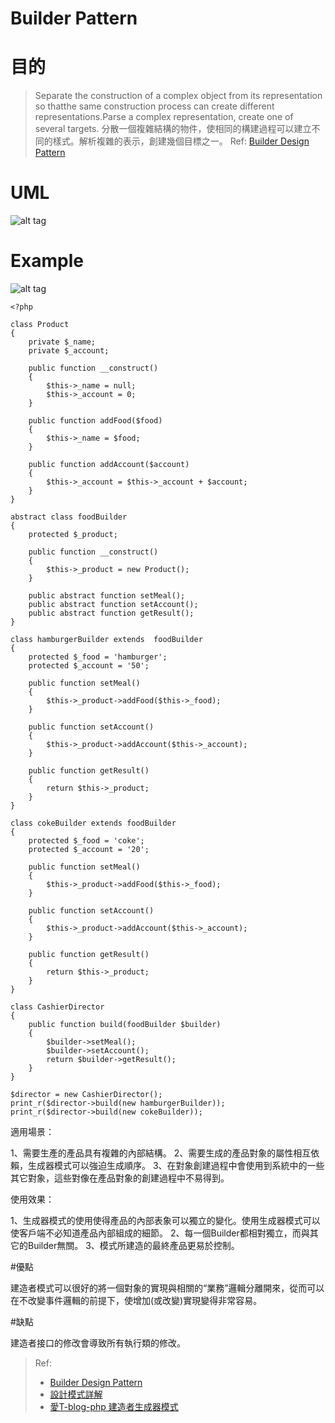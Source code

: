 # Builder Pattern


# 目的

>Separate the construction of a complex object from its representation so thatthe same construction process can create different representations.Parse a complex representation, create one of several targets.
>分散一個複雜結構的物件，使相同的構建過程可以建立不同的樣式。解析複雜的表示，創建幾個目標之一。
> Ref: [Builder Design Pattern](https://sourcemaking.com/design_patterns/builder)


# UML
![alt tag](https://drive.google.com/open?id=0By8BAdUTQ7JpdWg4RndMWkd6ZGs)

# Example

![alt tag](https://drive.google.com/open?id=0By8BAdUTQ7Jpb1AyeHVBOUY5a1k)

```
<?php

class Product
{
    private $_name;
    private $_account;

    public function __construct()
    {
        $this->_name = null;
        $this->_account = 0;
    }

    public function addFood($food)
    {
        $this->_name = $food;
    }

    public function addAccount($account)
    {
        $this->_account = $this->_account + $account;
    }
}

abstract class foodBuilder
{
    protected $_product;

    public function __construct()
    {
        $this->_product = new Product();
    }

    public abstract function setMeal();
    public abstract function setAccount();
    public abstract function getResult();
}

class hamburgerBuilder extends  foodBuilder
{
    protected $_food = 'hamburger';
    protected $_account = '50';

    public function setMeal()
    {
        $this->_product->addFood($this->_food);
    }

    public function setAccount()
    {
        $this->_product->addAccount($this->_account);
    }

    public function getResult()
    {
        return $this->_product;
    }
}

class cokeBuilder extends foodBuilder
{
    protected $_food = 'coke';
    protected $_account = '20';

    public function setMeal()
    {
        $this->_product->addFood($this->_food);
    }

    public function setAccount()
    {
        $this->_product->addAccount($this->_account);
    }

    public function getResult()
    {
        return $this->_product;
    }
}

class CashierDirector
{
    public function build(foodBuilder $builder)
    {
        $builder->setMeal();
        $builder->setAccount();
        return $builder->getResult();
    }
}

$director = new CashierDirector();
print_r($director->build(new hamburgerBuilder));
print_r($director->build(new cokeBuilder));

```


適用場景：

1、需要生產的產品具有複雜的內部結構。
2、需要生成的產品對象的屬性相互依賴，生成器模式可以強迫生成順序。
3、在對象創建過程中會使用到系統中的一些其它對象，這些對像在產品對象的創建過程中不易得到。

使用效果：

1、生成器模式的使用使得產品的內部表象可以獨立的變化。使用生成器模式可以使客戶端不必知道產品內部組成的細節。
2、每一個Builder都相對獨立，而與其它的Builder無關。
3、模式所建造的最終產品更易於控制。


#優點

建造者模式可以很好的將一個對象的實現與相關的“業務”邏輯分離開來，從而可以在不改變事件邏輯的前提下，使增加(或改變)實現變得非常容易。

#缺點

建造者接口的修改會導致所有執行類的修改。


> Ref:
> * [Builder Design Pattern](https://sourcemaking.com/design_patterns/builder)
> * [設計模式詳解](http://yansu.org/2014/04/19/design-patterns-of-php.html)
> * [愛T-blog-php 建造者生成器模式](http://blog.itiwin.cn/php-builder-pattern.html)

